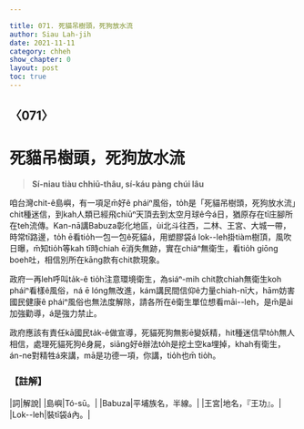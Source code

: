 ```yaml
---

title: 071. 死貓吊樹頭，死狗放水流
author: Siau Lah-jih
date: 2021-11-11
category: chheh
show_chapter: 0
layout: post
toc: true
---
```

  
## 〈071〉
# 死貓吊樹頭，死狗放水流
>**Sí-niau tiàu chhiū-thâu, sí-káu pàng chúi lâu**

咱台灣chit-ê島嶼，有一項足m̄好ê pháiⁿ風俗，to̍h是「死貓吊樹頭，死狗放水流」chit種迷信，到kah人類已經飛chiūⁿ天頂去到太空月球ê今á日，猶原存在tī庄腳所在teh流傳。Kan-nā講Babuza彰化地區，ùi北斗往西，二林、王宮、大城一帶，時常tī路邊，to̍h ē看tio̍h一包一包ê死貓á，用塑膠袋á lok--leh掛tiàm樹頂，風吹日曝，m̄知tio̍h等kah tī時chiah ē消失無跡，實在chiâⁿ無衛生，看tio̍h giōng boeh吐，相信別所在kāng款有chit款現象。

政府一再leh呼叫ta̍k-ê tio̍h注意環境衛生，為siáⁿ-mih chit款chiah無衛生koh pháiⁿ看樣ê風俗，ná ē lóng無改進，kám講民間信仰ê力量chiah-nī大，hām妨害國民健康ê pháiⁿ風俗也無法度解除，請各所在ê衛生單位想看māi--leh，是m̄是ài加強勸導，á是強力禁止。

政府應該有責任kā國民ta̍k-ê做宣導，死貓死狗無影ē變妖精，hit種迷信早to̍h無人相信，處理死貓死狗ê身屍，siāng好ê辦法to̍h是挖土空ka埋掉，khah有衛生，án-ne對精牲á來講，mā是功德一項，你講，tio̍h也m̄ tio̍h。



### 【註解】

|詞|解說|
|島嶼|Tó-sū。|
|Babuza|平埔族名，半線。|
|王宮|地名，『王功』。|
|Lok--leh|裝tī袋á內。|

